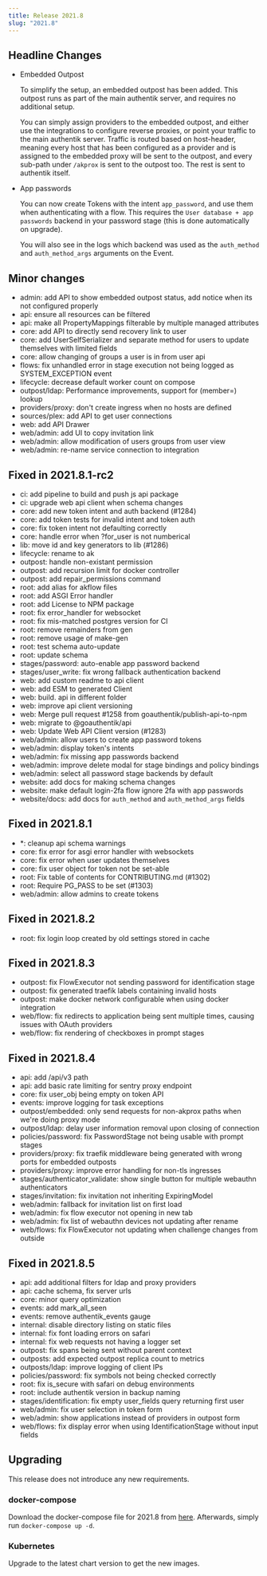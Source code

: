 ```yaml
---
title: Release 2021.8
slug: "2021.8"
---
```


## Headline Changes

- Embedded Outpost

    To simplify the setup, an embedded outpost has been added. This outpost runs as part of the main authentik server, and requires no additional setup.

    You can simply assign providers to the embedded outpost, and either use the integrations to configure reverse proxies, or point your traffic to the main authentik server.
    Traffic is routed based on host-header, meaning every host that has been configured as a provider and is assigned to the embedded proxy will be sent to the outpost, and every sub-path under `/akprox` is sent to the outpost too. The rest is sent to authentik itself.

- App passwords

    You can now create Tokens with the intent `app_password`, and use them when authenticating with a flow. This requires the `User database + app passwords` backend in your password stage (this is done automatically on upgrade).

    You will also see in the logs which backend was used as the `auth_method` and `auth_method_args` arguments on the Event.

## Minor changes

 - admin: add API to show embedded outpost status, add notice when its not configured properly
 - api: ensure all resources can be filtered
 - api: make all PropertyMappings filterable by multiple managed attributes
 - core: add API to directly send recovery link to user
 - core: add UserSelfSerializer and separate method for users to update themselves with limited fields
 - core: allow changing of groups a user is in from user api
 - flows: fix unhandled error in stage execution not being logged as SYSTEM_EXCEPTION event
 - lifecycle: decrease default worker count on compose
 - outpost/ldap: Performance improvements, support for (member=) lookup
 - providers/proxy: don't create ingress when no hosts are defined
 - sources/plex: add API to get user connections
 - web: add API Drawer
 - web/admin: add UI to copy invitation link
 - web/admin: allow modification of users groups from user view
 - web/admin: re-name service connection to integration

## Fixed in 2021.8.1-rc2

- ci: add pipeline to build and push js api package
- ci: upgrade web api client when schema changes
- core: add new token intent and auth backend (#1284)
- core: add token tests for invalid intent and token auth
- core: fix token intent not defaulting correctly
- core: handle error when ?for_user is not numberical
- lib: move id and key generators to lib (#1286)
- lifecycle: rename to ak
- outpost: handle non-existant permission
- outpost: add recursion limit for docker controller
- outpost: add repair_permissions command
- root: add alias for akflow files
- root: add ASGI Error handler
- root: add License to NPM package
- root: fix error_handler for websocket
- root: fix mis-matched postgres version for CI
- root: remove remainders from gen
- root: remove usage of make-gen
- root: test schema auto-update
- root: update schema
- stages/password: auto-enable app password backend
- stages/user_write: fix wrong fallback authentication backend
- web: add custom readme to api client
- web: add ESM to generated Client
- web: build. api in different folder
- web: improve api client versioning
- web: Merge pull request #1258 from goauthentik/publish-api-to-npm
- web: migrate to @goauthentik/api
- web: Update Web API Client version (#1283)
- web/admin: allow users to create app password tokens
- web/admin: display token's intents
- web/admin: fix missing app passwords backend
- web/admin: improve delete modal for stage bindings and policy bindings
- web/admin: select all password stage backends by default
- website: add docs for making schema changes
- website: make default login-2fa flow ignore 2fa with app passwords
- website/docs: add docs for `auth_method` and `auth_method_args` fields

## Fixed in 2021.8.1

- *: cleanup api schema warnings
- core: fix error for asgi error handler with websockets
- core: fix error when user updates themselves
- core: fix user object for token not be set-able
- root: Fix table of contents for CONTRIBUTING.md (#1302)
- root: Require PG_PASS to be set (#1303)
- web/admin: allow admins to create tokens

## Fixed in 2021.8.2

- root: fix login loop created by old settings stored in cache

## Fixed in 2021.8.3

- outpost: fix FlowExecutor not sending password for identification stage
- outpost: fix generated traefik labels containing invalid hosts
- outpost: make docker network configurable when using docker integration
- web/flow: fix redirects to application being sent multiple times, causing issues with OAuth providers
- web/flow: fix rendering of checkboxes in prompt stages

## Fixed in 2021.8.4

- api: add /api/v3 path
- api: add basic rate limiting for sentry proxy endpoint
- core: fix user_obj being empty on token API
- events: improve logging for task exceptions
- outpost/embedded: only send requests for non-akprox paths when we're doing proxy mode
- outpost/ldap: delay user information removal upon closing of connection
- policies/password: fix PasswordStage not being usable with prompt stages
- providers/proxy: fix traefik middleware being generated with wrong ports for embedded outposts
- providers/proxy: improve error handling for non-tls ingresses
- stages/authenticator_validate: show single button for multiple webauthn authenticators
- stages/invitation: fix invitation not inheriting ExpiringModel
- web/admin: fallback for invitation list on first load
- web/admin: fix flow executor not opening in new tab
- web/admin: fix list of webauthn devices not updating after rename
- web/flows: fix FlowExecutor not updating when challenge changes from outside

## Fixed in 2021.8.5

- api: add additional filters for ldap and proxy providers
- api: cache schema, fix server urls
- core: minor query optimization
- events: add mark_all_seen
- events: remove authentik_events gauge
- internal: disable directory listing on static files
- internal: fix font loading errors on safari
- internal: fix web requests not having a logger set
- outpost: fix spans being sent without parent context
- outposts: add expected outpost replica count to metrics
- outposts/ldap: improve logging of client IPs
- policies/password: fix symbols not being checked correctly
- root: fix is_secure with safari on debug environments
- root: include authentik version in backup naming
- stages/identification: fix empty user_fields query returning first user
- web/admin: fix user selection in token form
- web/admin: show applications instead of providers in outpost form
- web/flows: fix display error when using IdentificationStage without input fields

## Upgrading

This release does not introduce any new requirements.

### docker-compose

Download the docker-compose file for 2021.8 from [here](https://raw.githubusercontent.com/goauthentik/authentik/version-2021.8/docker-compose.yml). Afterwards, simply run `docker-compose up -d`.

### Kubernetes

Upgrade to the latest chart version to get the new images.
